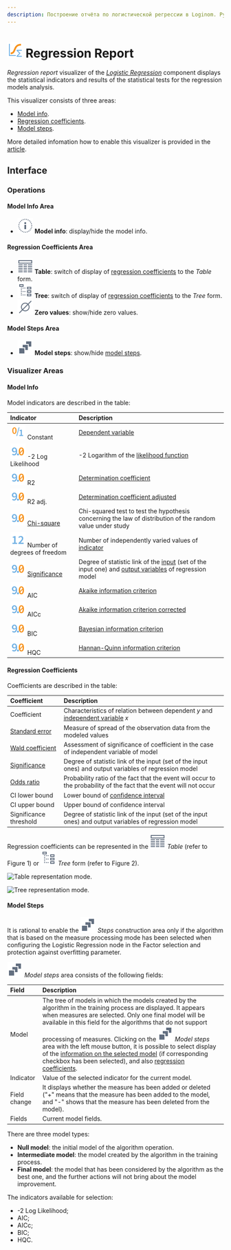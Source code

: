 ```yaml
---
description: Построение отчёта по логистической регрессии в Loginom. Руководство по настройкам визуализатора. Выбор доступных показателей для отчёта по качеству построения логистической регрессии AIC, AICc, BIC, HQC, -2 Log Likelihood.
---
```

# ![Regression Report](./../../images/icons/common/view_types/logregressreport_default.svg) Regression Report

*Regression report* visualizer of the [*Logistic Regression*](./../../processors/datamining/logistic-regression/README.md) component displays the statistical indicators and results of the statistical tests for the regression models analysis.

This visualizer consists of three areas:

* [Model info](#informatsiya-o-modeli).
* [Regression coefficients](#koeffitsienty-regressii).
* [Model steps](#shagi-postroeniya).

More detailed infomation how to enable this visualizer is provided in the [article](./../README.md).

## Interface

### Operations

#### Model Info Area

* ![](./../../images/icons/common/toolbar-controls/info_default.svg) **Model info**: display/hide the model info.

#### Regression Coefficients Area

* ![](./../../images/icons/common/toolbar-controls/table-view_default.svg) **Table**: switch of display of [regression coefficients](#koeffitsienty-regressii) to the *Table* form.
* ![](./../../images/icons/common/toolbar-controls/tree_default.svg) **Tree**: switch of display of [regression coefficients](#koeffitsienty-regressii) to the *Tree* form.
* ![](./../../images/icons/common/toolbar-controls/zero_default.svg) **Zero values**: show/hide zero values.

#### Model Steps Area

* ![](./../../images/icons/common/toolbar-controls/building-steps_default.svg) **Model steps**: show/hide [model steps](#shagi-postroeniya).

### Visualizer Areas

#### Model Info

Model indicators are described in the table:

| Indicator | Description |
|:------------------------|:-----------------------------------------------|
| ![Logical](./../../images/icons/common/data-types/boolean_default.svg) Constant | [Dependent variable](https://wiki.loginom.ru/articles/output-variable.html) |
| ![Real](./../../images/icons/common/data-types/float_default.svg) -2 Log Likelihood | -2 Logarithm of the [likelihood function](https://wiki.loginom.ru/articles/plausibility-function.html) |
| ![Real](./../../images/icons/common/data-types/float_default.svg) R2 | [Determination coefficient](https://wiki.loginom.ru/articles/coefficient-of-determination.html) |
| ![Real](./../../images/icons/common/data-types/float_default.svg) R2 adj. | [Determination coefficient adjusted](https://wiki.loginom.ru/articles/coefficient-determ-adj.html) |
| ![Real](./../../images/icons/common/data-types/float_default.svg) [Chi-square](https://wiki.loginom.ru/articles/chi-square-test.html) | Chi-squared test to test the hypothesis concerning the law of distribution of the random value under study |
| ![Integer](./../../images/icons/common/data-types/integer_default.svg) Number of degrees of freedom | Number of independently varied values of [indicator](https://wiki.loginom.ru/articles/attribute.html) |
| ![Real](./../../images/icons/common/data-types/float_default.svg) [Significance](https://wiki.loginom.ru/articles/significance-regr.html) | Degree of statistic link of the [input](https://wiki.loginom.ru/articles/input-variable.html) (set of the input one) and [output variables](https://wiki.loginom.ru/articles/output-variable.html) of regression model |
| ![Real](./../../images/icons/common/data-types/float_default.svg) AIC | [Akaike information criterion](https://wiki.loginom.ru/articles/aic.html) |
| ![Real](./../../images/icons/common/data-types/float_default.svg) AICc | [Akaike information criterion corrected](https://wiki.loginom.ru/articles/aicc.html) |
| ![Real](./../../images/icons/common/data-types/float_default.svg) BIC | [Bayesian information criterion](https://wiki.loginom.ru/articles/bic.html) |
| ![Real](./../../images/icons/common/data-types/float_default.svg) HQC | [Hannan-Quinn information criterion](https://wiki.loginom.ru/articles/hq.html) |

#### Regression Coefficients

Coefficients are described in the table:

| Coefficient | Description |
|:--------------------|:----------|
| Coefficient | Characteristics of relation between dependent *y* and [independent variable](https://wiki.loginom.ru/articles/input-variable.html) *x* |
| [Standard error](https://wiki.loginom.ru/articles/standard-estimation-error.html) | Measure of spread of the observation data from the modeled values |
| [Wald coefficient](https://wiki.loginom.ru/articles/wald-test.html) | Assessment of significance of coefficient in the case of independent variable of model |
| [Significance](https://wiki.loginom.ru/articles/significance-regr.html) | Degree of statistic link of the input (set of the input ones) and output variables of regression model |
| [Odds ratio](https://wiki.loginom.ru/articles/odds-ratio.html) | Probability ratio of the fact that the event will occur to the probability of the fact that the event will not occur |
| CI lower bound | Lower bound of [confidence interval](https://wiki.loginom.ru/articles/confidence-interval.html) |
| CI upper bound | Upper bound of confidence interval |
| Significance threshold | Degree of statistic link of the input (set of the input ones) and output variables of regression model |

Regression coefficients can be represented in the ![](./../../images/icons/common/toolbar-controls/table-view_default.svg) *Table* (refer to Figure 1) or ![](./../../images/icons/common/toolbar-controls/tree_default.svg) *Tree* form (refer to Figure 2).

![Table representation mode.](./readme-1.png)

![Tree representation mode.](./readme-2.png)

#### Model Steps

It is rational to enable the ![](./../../images/icons/common/toolbar-controls/building-steps_default.svg) *Steps* construction area only if the algorithm that is based on the measure processing mode has been selected when configuring the Logistic Regression node in the Factor selection and protection against overfitting parameter.

![](./../../images/icons/common/toolbar-controls/building-steps_default.svg) *Model steps* area consists of the following fields:

| Field | Description |
|:----------------|:----------------------------------------------------------------------------|
| Model | The tree of models in which the models created by the algorithm in the training process are displayed. It appears when measures are selected. Only one final model will be available in this field for the algorithms that do not support processing of measures. Clicking on the ![](./../../images/icons/common/toolbar-controls/building-steps_default.svg) *Model steps*  area with the left mouse button, it is possible to select display of the [information on the selected model](#informatsiya-o-modeli) (if corresponding checkbox has been selected), and also [regression coefficients](#koeffitsienty-regressii). |
| Indicator | Value of the selected indicator for the current model. |
| Field change | It displays whether the measure has been added or deleted ("+" means that the measure has been added to the model, and "-" shows that the measure has been deleted from the model). |
| Fields | Current model fields. |

There are three model types:

* **Null model**: the initial model of the algorithm operation.
* **Intermediate model**: the model created by the algorithm in the training process.
* **Final model**: the model that has been considered by the algorithm as the best one, and the further actions will not bring about the model improvement.

The indicators available for selection:

* -2 Log Likelihood;
* AIC;
* AICc;
* BIC;
* HQC.